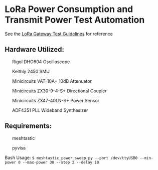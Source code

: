 # LoRa Power Consumption and Transmit Power Test Automation
See the <a href="https://lora-alliance.org/wp-content/uploads/2021/04/Gateway-Test-and-Measurement-Guidelines-Issue01.pdf">LoRa Gateway Test Guidelines</a> for reference

## Hardware Utilized:
<ul>Rigol DHO804 Oscilloscope</ul>
<ul>Keithly 2450 SMU</ul>
<ul>Minicircuits VAT-10A+ 10dB Attenuator</ul>
<ul>Minicircuits ZX30-9-4-S+ Directional Coupler</ul>
<ul>Minicircuits ZX47-40LN-S+ Power Sensor</ul>
<ul>ADF4351 PLL Wideband Synthesizer</ul>

## Requirements:
<ul>meshtastic</ul>
<ul>pyvisa</ul>

Bash Usage:
```$ meshtastic_power_sweep.py --port /dev/ttyUSB0 --min-power 0 --max-power 30 --step 2 --delay 10```
